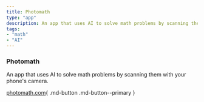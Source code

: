 ```yaml
---
title: Photomath
type: "app"
description: An app that uses AI to solve math problems by scanning them with your phone's camera.
tags:
- "math"
- "AI"
---
```


### Photomath

An app that uses AI to solve math problems by scanning them with your phone's camera.

[photomath.com](https://www.photomath.com/en/){ .md-button .md-button--primary } 

